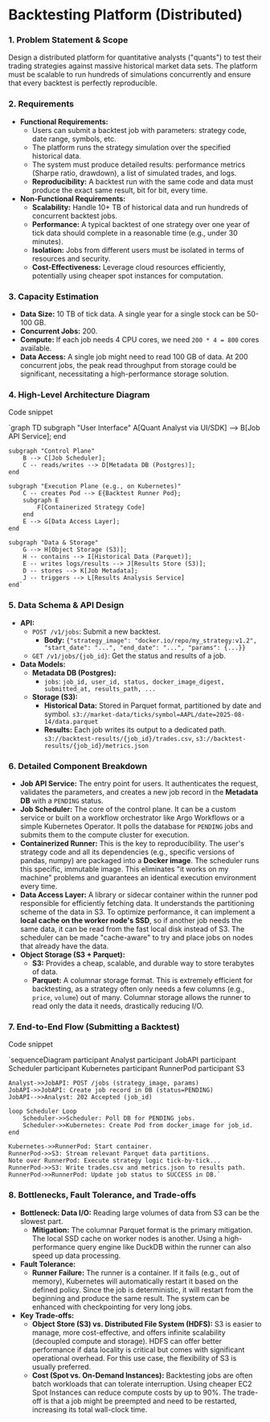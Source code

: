 
# Backtesting Platform (Distributed)

### 1. Problem Statement & Scope

Design a distributed platform for quantitative analysts ("quants") to test their trading strategies against massive historical market data sets. The platform must be scalable to run hundreds of simulations concurrently and ensure that every backtest is perfectly reproducible.

### 2. Requirements

- **Functional Requirements:**
    - Users can submit a backtest job with parameters: strategy code, date range, symbols, etc.
    - The platform runs the strategy simulation over the specified historical data.
    - The system must produce detailed results: performance metrics (Sharpe ratio, drawdown), a list of simulated trades, and logs.
    - **Reproducibility:** A backtest run with the same code and data must produce the exact same result, bit for bit, every time.
- **Non-Functional Requirements:**
    - **Scalability:** Handle 10+ TB of historical data and run hundreds of concurrent backtest jobs.
    - **Performance:** A typical backtest of one strategy over one year of tick data should complete in a reasonable time (e.g., under 30 minutes).
    - **Isolation:** Jobs from different users must be isolated in terms of resources and security.
    - **Cost-Effectiveness:** Leverage cloud resources efficiently, potentially using cheaper spot instances for computation.

### 3. Capacity Estimation

- **Data Size:** 10 TB of tick data. A single year for a single stock can be 50-100 GB.
- **Concurrent Jobs:** 200.
- **Compute:** If each job needs 4 CPU cores, we need `200 * 4 = 800` cores available.
- **Data Access:** A single job might need to read 100 GB of data. At 200 concurrent jobs, the peak read throughput from storage could be significant, necessitating a high-performance storage solution.

### 4. High-Level Architecture Diagram

Code snippet

`graph TD
    subgraph "User Interface"
        A[Quant Analyst via UI/SDK] --> B[Job API Service];
    end

    subgraph "Control Plane"
        B --> C[Job Scheduler];
        C -- reads/writes --> D[Metadata DB (Postgres)];
    end

    subgraph "Execution Plane (e.g., on Kubernetes)"
        C -- creates Pod --> E{Backtest Runner Pod};
        subgraph E
            F[Containerized Strategy Code]
        end
        E --> G[Data Access Layer];
    end

    subgraph "Data & Storage"
        G --> H[Object Storage (S3)];
        H -- contains --> I[Historical Data (Parquet)];
        E -- writes logs/results --> J[Results Store (S3)];
        D -- stores --> K[Job Metadata];
        J -- triggers --> L[Results Analysis Service]
    end`

### 5. Data Schema & API Design

- **API:**
    - `POST /v1/jobs`: Submit a new backtest.
        - **Body:** `{"strategy_image": "docker.io/repo/my_strategy:v1.2", "start_date": "...", "end_date": "...", "params": {...}}`
    - `GET /v1/jobs/{job_id}`: Get the status and results of a job.
- **Data Models:**
    - **Metadata DB (Postgres):**
        - `jobs`: `job_id, user_id, status, docker_image_digest, submitted_at, results_path, ...`
    - **Storage (S3):**
        - **Historical Data:** Stored in Parquet format, partitioned by date and symbol. `s3://market-data/ticks/symbol=AAPL/date=2025-08-14/data.parquet`
        - **Results:** Each job writes its output to a dedicated path. `s3://backtest-results/{job_id}/trades.csv`, `s3://backtest-results/{job_id}/metrics.json`

### 6. Detailed Component Breakdown

- **Job API Service:** The entry point for users. It authenticates the request, validates the parameters, and creates a new job record in the **Metadata DB** with a `PENDING` status.
- **Job Scheduler:** The core of the control plane. It can be a custom service or built on a workflow orchestrator like Argo Workflows or a simple Kubernetes Operator. It polls the database for `PENDING` jobs and submits them to the compute cluster for execution.
- **Containerized Runner:** This is the key to reproducibility. The user's strategy code and all its dependencies (e.g., specific versions of pandas, numpy) are packaged into a **Docker image**. The scheduler runs this specific, immutable image. This eliminates "it works on my machine" problems and guarantees an identical execution environment every time.
- **Data Access Layer:** A library or sidecar container within the runner pod responsible for efficiently fetching data. It understands the partitioning scheme of the data in S3. To optimize performance, it can implement a **local cache on the worker node's SSD**, so if another job needs the same data, it can be read from the fast local disk instead of S3. The scheduler can be made "cache-aware" to try and place jobs on nodes that already have the data.
- **Object Storage (S3 + Parquet):**
    - **S3:** Provides a cheap, scalable, and durable way to store terabytes of data.
    - **Parquet:** A columnar storage format. This is extremely efficient for backtesting, as a strategy often only needs a few columns (e.g., `price`, `volume`) out of many. Columnar storage allows the runner to read only the data it needs, drastically reducing I/O.

### 7. End-to-End Flow (Submitting a Backtest)

Code snippet

`sequenceDiagram
    participant Analyst
    participant JobAPI
    participant Scheduler
    participant Kubernetes
    participant RunnerPod
    participant S3

    Analyst->>JobAPI: POST /jobs (strategy_image, params)
    JobAPI->>JobAPI: Create job record in DB (status=PENDING)
    JobAPI-->>Analyst: 202 Accepted (job_id)

    loop Scheduler Loop
        Scheduler->>Scheduler: Poll DB for PENDING jobs.
        Scheduler->>Kubernetes: Create Pod from docker_image for job_id.
    end

    Kubernetes->>RunnerPod: Start container.
    RunnerPod->>S3: Stream relevant Parquet data partitions.
    Note over RunnerPod: Execute strategy logic tick-by-tick...
    RunnerPod->>S3: Write trades.csv and metrics.json to results path.
    RunnerPod->>RunnerPod: Update job status to SUCCESS in DB.`

### 8. Bottlenecks, Fault Tolerance, and Trade-offs

- **Bottleneck: Data I/O:** Reading large volumes of data from S3 can be the slowest part.
    - **Mitigation:** The columnar Parquet format is the primary mitigation. The local SSD cache on worker nodes is another. Using a high-performance query engine like DuckDB within the runner can also speed up data processing.
- **Fault Tolerance:**
    - **Runner Failure:** The runner is a container. If it fails (e.g., out of memory), Kubernetes will automatically restart it based on the defined policy. Since the job is deterministic, it will restart from the beginning and produce the same result. The system can be enhanced with checkpointing for very long jobs.
- **Key Trade-offs:**
    - **Object Store (S3) vs. Distributed File System (HDFS):** S3 is easier to manage, more cost-effective, and offers infinite scalability (decoupled compute and storage). HDFS can offer better performance if data locality is critical but comes with significant operational overhead. For this use case, the flexibility of S3 is usually preferred.
    - **Cost (Spot vs. On-Demand Instances):** Backtesting jobs are often batch workloads that can tolerate interruption. Using cheaper EC2 Spot Instances can reduce compute costs by up to 90%. The trade-off is that a job might be preempted and need to be restarted, increasing its total wall-clock time.

